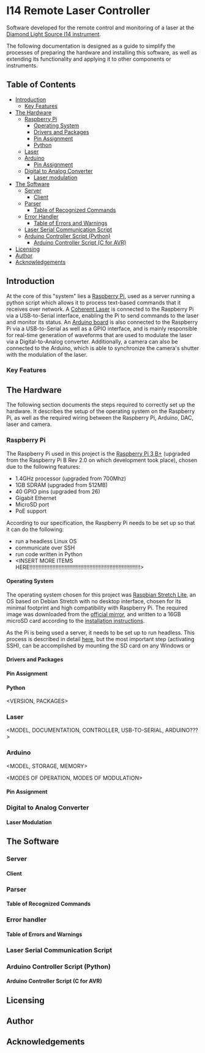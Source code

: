 # I14 Remote Laser Controller

Software developed for the remote control and monitoring of a laser at the [Diamond Light Source I14 instrument](https://www.diamond.ac.uk/Instruments/Imaging-and-Microscopy/I14.html).

The following documentation is designed as a guide to simplify the processes of preparing the hardware and installing this software, as well as extending its functionality and applying it to other components or instruments.

## Table of Contents

- [Introduction](#introduction)
  - [Key Features](#key-features)
- [The Hardware](#the-hardware)
  - [Raspberry Pi](#raspberry-pi)
    - [Operating System](#operating-system)
    - [Drivers and Packages](#drivers-and-packages)
    - [Pin Assignment](#pin-assignment)
    - [Python](#python)
  - [Laser](#laser)
  - [Arduino](#arduino)
    - [Pin Assignment](#pin-assignment)
  - [Digital to Analog Converter](#digital-to-analog-converter)
    - [Laser modulation](#laser-modulation)
- [The Software](#the-software)
  - [Server](#server)
    - [Client](#client)
  - [Parser](#parser)
    - [Table of Recognized Commands](#table-of-recognized-commands)
  - [Error Handler](#error-handler)
    - [Table of Errors and Warnings](#table-of-errors-and-warnings)
  - [Laser Serial Communication Script](#laser-serial-communication-script)
  - [Arduino Controller Script (Python)](#arduino-controller-script-python)
    - [Arduino Controller Script (C for AVR)](#arduino-controller-script-c-for-avr)
- [Licensing](#licensing)
- [Author](#author)
- [Acknowledgements](#acknowledgements)
  
## Introduction

At the core of this "system" lies a [Raspberry Pi](https://www.raspberrypi.org/), used as a server running a python script which allows it to process text-based commands that it receives over network. A [Coherent Laser](https://www.coherent.com/) is connected to the Raspberry Pi via a USB-to-Serial interface, enabling the Pi to send commands to the laser and monitor its status. An [Arduino board](https://www.arduino.cc/) is also connected to the Raspberry Pi via a USB-to-Serial as well as a GPIO interface, and is mainly responsible for real-time generation of waveforms that are used to modulate the laser via a Digital-to-Analog converter. Additionally, a camera can also be connected to the Arduino, which is able to synchronize the camera's shutter with the modulation of the laser.

### Key Features

## The Hardware

The following section documents the steps required to correctly set up the hardware. It describes the setup of the operating system on the Raspberry Pi, as well as the required wiring between the Raspberry Pi, Arduino, DAC, laser and camera.

### Raspberry Pi

The Raspberry Pi used in this project is the [Raspberry Pi 3 B+](https://www.raspberrypi.org/products/raspberry-pi-3-model-b-plus/) (upgraded from the Raspberry Pi B Rev 2.0 on which development took place), chosen due to the following features:
  - 1.4GHz processor (upgraded from 700Mhz)
  - 1GB SDRAM (upgraded from 512MB)
  - 40 GPIO pins (upgraded from 26)
  - Gigabit Ethernet
  - MicroSD port
  - PoE support
  
According to our specification, the Raspberry Pi needs to be set up so that it can do the following:
  - run a headless Linux OS
  - communicate over SSH
  - run code written in Python
  - <INSERT MORE ITEMS HERE!!!!!!!!!!!!!!!!!!!!!!!!!!!!!!!!!!!!!!!!!!!!!!!!!!!!!!!!!!!!!!!!!!!!!!!!>

#### Operating System

The operating system chosen for this project was [Raspbian Stretch Lite](https://www.raspberrypi.org/downloads/raspbian/), an OS based on Debian Stretch with no desktop interface, chosen for its minimal footprint and high compatibility with Raspberry Pi. The required image was downloaded from the [official mirror](https://downloads.raspberrypi.org/raspbian_lite_latest), and written to a 16GB microSD card according to the [installation instructions](https://www.raspberrypi.org/documentation/installation/installing-images/README.md).

As the Pi is being used a server, it needs to be set up to run headless. This process is described in detail [here](https://www.raspberrypi.org/documentation/configuration/wireless/headless.md), but the most important step (activating SSH), can be accomplished by mounting the SD card on any Windows or 

#### Drivers and Packages

<TALK ABOUT DRIVER> <avrdude>

#### Pin Assignment

#### Python

<VERSION, PACKAGES>

### Laser

<MODEL, DOCUMENTATION, CONTROLLER, USB-TO-SERIAL, ARDUINO???>

### Arduino

<MODEL, STORAGE, MEMORY>

<MODES OF OPERATION, MODES OF MODULATION>

#### Pin Assignment

<LIST OF ASSIGNED PINS> <WIRING DIAGRAM>

### Digital to Analog Converter

<SPECIFICATION> <DATA SHEET> <I2C>
  
#### Laser Modulation

<Oscilloscope>

## The Software

### Server

#### Client

### Parser

#### Table of Recognized Commands

### Error handler

#### Table of Errors and Warnings

### Laser Serial Communication Script

### Arduino Controller Script (Python)

#### Arduino Controller Script (C for AVR)

## Licensing

## Author

## Acknowledgements
